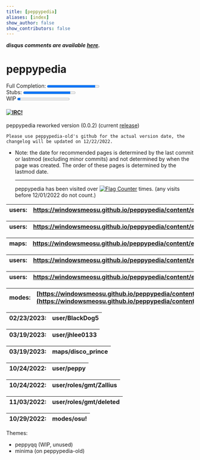 ```yaml
---
title: [peppypedia]
aliases: [index]
show_author: false
show_contributors: false
---
```

<!-- I'm going to lose my fucking mind -->
<!-- ## <tr> -->
<b><i>disqus comments are available [here](https://milotilo.ddns.net/peppypedia/comments/disqus/index.html).</b></i>
<!-- </tr> -->

# peppypedia

<label for="progress">Full Completion:</label>
<progress id="progress" value="92.2" max="100"> 92.2%</progress> 
 <label for="progress2"><br>Stubs:</label>
<progress id="progress2" value="90" max="100"> 90%</progress> 
 <br><label for="file">WIP</label>
<progress id="file" value="6" max="100"> 6%</progress> 

#### [![IRC!](https://kiwiirc.com/buttons/irc.libera.chat/peppypedia.png)](https://kiwiirc.com/client/irc.libera.chat/?nick=guest|?&theme=cli##peppypedia)


  peppypedia
      reworked version (0.0.2) (current [release](https://github.com/WindowsMeosu/peppypedia-old/releases/tag/v.0.2-beta.7.2))

    Please use peppypedia-old's github for the actual version date, the changelog will be updated on 12/22/2022.

* Note: the date for recommended pages is determined by the last commit or lastmod (excluding minor commits) and not determined by when the page was created. The order of these pages is determined by the lastmod date.

   * * *

   peppypedia has been visited over <a href="https://info.flagcounter.com/RKXq"><img src="https://s01.flagcounter.com/mini/RKXq/bg_B5B5B5/txt_000000/border_1BCCCC/flags_0/" alt="Flag Counter" border="0"></a> times. (any visits before 12/01/2022 do not count.)

| users: | <https://windowsmeosu.github.io/peppypedia/content/en/users/WhiteCat> |
| --- | --- |

| users: | <https://windowsmeosu.github.io/peppypedia/content/en/users/jhlee0133> |
| --- | --- |

| maps: | <https://windowsmeosu.github.io/peppypedia/content/en/maps/disco_prince> |
| --- | --- |

| users: | <https://windowsmeosu.github.io/peppypedia/content/en/users/peppy> |
| --- | --- |

| users: | <https://windowsmeosu.github.io/peppypedia/content/en/users/roles/gmt/Zallius> |
| --- | --- |

| modes: | [https://windowsmeosu.github.io/peppypedia/content/en/modes/osu!](https://windowsmeosu.github.io/peppypedia/content/en/modes/osu!) |
| --- | --- |

| 02/23/2023: | user/BlackDog5 |
| --- | --- |

| 03/19/2023: | user/jhlee0133 |
| --- | --- |

| 03/19/2023: | maps/disco_prince |
| --- | --- |

| 10/24/2022: | user/peppy |
| --- | --- |

| 10/24/2022: | user/roles/gmt/Zallius |
| --- | --- |

| 11/03/2022: | user/roles/gmt/deleted |
| --- | --- |

| 10/29/2022: | modes/osu! |
| --- | --- |

Themes:

* peppyqq (WIP, unused)
* minima (on peppypedia-old)
